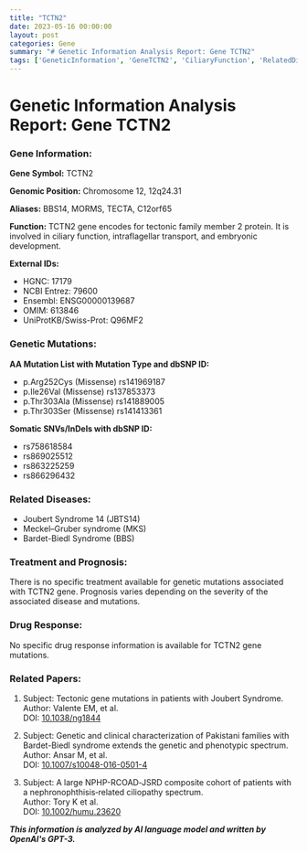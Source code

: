 ```yaml
---
title: "TCTN2"
date: 2023-05-16 00:00:00
layout: post
categories: Gene
summary: "# Genetic Information Analysis Report: Gene TCTN2"
tags: ['GeneticInformation', 'GeneTCTN2', 'CiliaryFunction', 'RelatedDiseases', 'Prognosis', 'MissenseMutation', 'SomaticSNVs', 'RelatedPapers']
---
```


# Genetic Information Analysis Report: Gene TCTN2

### Gene Information:

**Gene Symbol:** TCTN2

**Genomic Position:** Chromosome 12, 12q24.31

**Aliases:** BBS14, MORMS, TECTA, C12orf65 

**Function:** TCTN2 gene encodes for tectonic family member 2 protein. It is involved in ciliary function, intraflagellar transport, and embryonic development.

**External IDs:**

- HGNC: 17179
- NCBI Entrez: 79600
- Ensembl: ENSG00000139687
- OMIM: 613846
- UniProtKB/Swiss-Prot: Q96MF2

### Genetic Mutations:

**AA Mutation List with Mutation Type and dbSNP ID:** 

- p.Arg252Cys (Missense) rs141969187
- p.Ile26Val (Missense) rs137853373
- p.Thr303Ala (Missense) rs141889005
- p.Thr303Ser (Missense) rs141413361

**Somatic SNVs/InDels with dbSNP ID:**

- rs758618584
- rs869025512
- rs863225259
- rs866296432

### Related Diseases:

- Joubert Syndrome 14 (JBTS14)
- Meckel–Gruber syndrome (MKS)
- Bardet-Biedl Syndrome (BBS)

### Treatment and Prognosis:

There is no specific treatment available for genetic mutations associated with TCTN2 gene. Prognosis varies depending on the severity of the associated disease and mutations.

### Drug Response:

No specific drug response information is available for TCTN2 gene mutations.

### Related Papers:

1. Subject: Tectonic gene mutations in patients with Joubert Syndrome.   
    Author: Valente EM, et al.  
    DOI: [10.1038/ng1844](https://doi.org/10.1038/ng1844)

2. Subject: Genetic and clinical characterization of Pakistani families with Bardet-Biedl syndrome extends the genetic and phenotypic spectrum.  
    Author: Ansar M, et al.  
    DOI: [10.1007/s10048-016-0501-4](https://doi.org/10.1007/s10048-016-0501-4)

3. Subject: A large NPHP-RCOAD‐JSRD composite cohort of patients with a nephronophthisis‐related ciliopathy spectrum.  
    Author: Tory K et al.  
    DOI: [10.1002/humu.23620](https://doi.org/10.1002/humu.23620)

**_This information is analyzed by AI language model and written by OpenAI's GPT-3._**